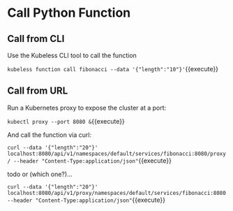# Call Python Function #

## Call from CLI ##
Use the Kubeless CLI tool to call the function

`kubeless function call fibonacci --data '{"length":"10"}'`{{execute}}

## Call from URL ##

Run a Kubernetes proxy to expose the cluster at a port:

`kubectl proxy --port 8080 &`{{execute}}

And call the function via curl:

`curl --data '{"length":"20"}' localhost:8080/api/v1/namespaces/default/services/fibonacci:8080/proxy/ --header "Content-Type:application/json"`{{execute}}

todo or (which one?)...

`curl --data '{"length":"20"}' localhost:8080/api/v1/proxy/namespaces/default/services/fibonacci:8080 --header "Content-Type:application/json"`{{execute}}